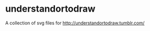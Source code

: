 understandortodraw
==================

A collection of svg files for http://understandortodraw.tumblr.com/
